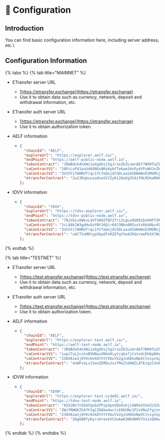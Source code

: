 # 📃 Configuration

## Introduction

You can find basic configuration information here, including server address, etc.\


## Configuration Information

{% tabs %}
{% tab title="MAINNET" %}
*   ETransfer server URL

    * [https://etransfer.exchange](https://etransfer.exchange)
    * Use it to obtain data such as currency, network, deposit and withdrawal information, etc.


*   ETransfer auth server URL

    * [https://etransfer.exchange](https://etransfer.exchange)
    * Use it to obtain authorization token.


* AELF information
  * ```json
    {
      "chainId": "AELF",
      "exploreUrl": "https://explorer.aelf.io/",
      "endPoint": "https://aelf-public-node.aelf.io",
      "tokenContract": "JRmBduh4nXWi1aXgdUsj5gJrzeZb2LxmrAbf7W99faZSvoAaE",
      "caContractV1": "28PcLvP41ouUd6UNGsNRvKpkFTe6am34nPy4YPsWUJnZNwUvzM",
      "caContractV2": "2UthYi7AHRdfrqc1YCfeQnjdChDLaas65bW4WxESMGMojFiXj9",
      "etransferContract": "2w13DqbuuiadvaSY2ZyKi2UoXg354zfHLM3kwRKKy85cViw4ZF",
    };
    ```



* tDVV information
  * ```json
    {
      "chainId": "tDVV",
      "exploreUrl": "https://tdvv-explorer.aelf.io/",
      "endPoint": "https://tdvv-public-node.aelf.io",
      "tokenContract": "7RzVGiuVWkvL4VfVHdZfQF2Tri3sgLe9U991bohHFfSRZXuGX",
      "caContractV1": "2cLA9kJW3gdHuGoYNY16Qir69J3Nkn6MSsuYxRkUHbz4SG2hZr",
      "caContractV2": "2UthYi7AHRdfrqc1YCfeQnjdChDLaas65bW4WxESMGMojFiXj9",
      "etransferContract": "x4CTSuM8typUbpdfxRZDTqYVa42RdxrwwPkXX7WUJHeRmzE6k",
    };
    ```
{% endtab %}

{% tab title="TESTNET" %}
*   ETransfer server URL

    * [https://test.etransfer.exchange](https://test.etransfer.exchange)
    * Use it to obtain data such as currency, network, deposit and withdrawal information, etc.


*   ETransfer auth server URL

    * [https://test.etransfer.exchange](https://test.etransfer.exchange)
    * Use it to obtain authorization token.


* AELF information
  * ```json
    {
      "chainId": "AELF",
      "exploreUrl": "https://explorer-test.aelf.io/",
      "endPoint": "https://aelf-test-node.aelf.io",
      "tokenContract": "JRmBduh4nXWi1aXgdUsj5gJrzeZb2LxmrAbf7W99faZSvoAaE",
      "caContractV1": "iupiTuL2cshxB9UNauXNXe9iyCcqka7jCotodcEHGpNXeLzqG",
      "caContractV2": "238X6iw1j8YKcHvkDYVtYVbuYk2gJnK8UoNpVCtssynSpVC8hb",
      "etransferContract": "4xWFvoLvi5anZERDuJvzfMoZsb6WZLATEzqzCVe8sQnCp2XGS",
    };
    ```



* tDVW information
  * ```json
    {
      "chainId": "tDVW",
      "exploreUrl": "https://explorer-test-side02.aelf.io/",
      "endPoint": "https://tdvw-test-node.aelf.io",
      "tokenContract": "ASh2Wt7nSEmYqnGxPPzp4pnVDU4uhj1XW9Se5VeZcX2UDdyjx",
      "caContractV1": "2WzfRW6KZhAfh3gCZ8Akw4wcti69GUNc1F2sXNa2fgjndv59bE",
      "caContractV2": "238X6iw1j8YKcHvkDYVtYVbuYk2gJnK8UoNpVCtssynSpVC8hb",
      "etransferContract": "2AgU8BfyKyrxUrmskVCUukw63Wk96MVfVoJzDDbwKszafioCN1",
    };
    ```
{% endtab %}
{% endtabs %}

